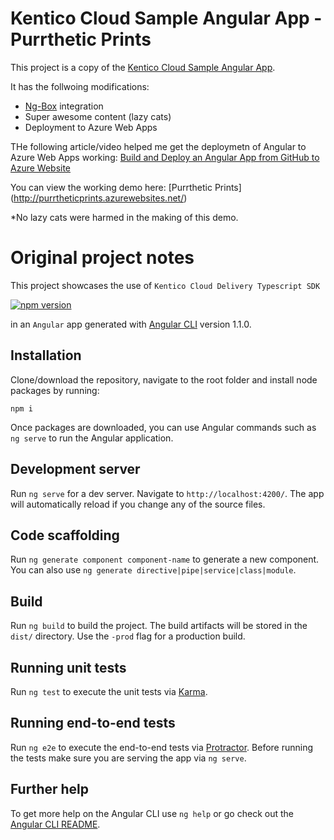 # Kentico Cloud Sample Angular App - Purrthetic Prints

This project is a copy of the [Kentico Cloud Sample Angular App](https://github.com/Enngage/KenticoCloudSampleAngularApp). 

It has the follwoing modifications:
- [Ng-Box](https://github.com/mixalistzikas/ngbox) integration
- Super awesome content (lazy cats)
- Deployment to Azure Web Apps

THe following article/video helped me get the deploymetn of Angular to Azure Web Apps working:
[Build and Deploy an Angular App from GitHub to Azure Website](https://passos.com.au/build-and-deploy-an-angular-app-from-github-to-azure-website/)

You can view the working demo here:
[Purrthetic Prints] (http://purrtheticprints.azurewebsites.net/)

*No lazy cats were harmed in the making of this demo.

# Original project notes

This project showcases the use of `Kentico Cloud Delivery Typescript SDK` 

[![npm version](https://badge.fury.io/js/kentico-cloud-delivery-typescript-sdk.svg)](https://www.npmjs.com/package/kentico-cloud-delivery-typescript-sdk)

in an `Angular` app generated with [Angular CLI](https://github.com/angular/angular-cli) version 1.1.0.

## Installation

Clone/download the repository, navigate to the root folder and install node packages by running:

`npm i`

Once packages are downloaded, you can use Angular commands such as `ng serve` to run the Angular application.

## Development server

Run `ng serve` for a dev server. Navigate to `http://localhost:4200/`. The app will automatically reload if you change any of the source files.

## Code scaffolding

Run `ng generate component component-name` to generate a new component. You can also use `ng generate directive|pipe|service|class|module`.

## Build

Run `ng build` to build the project. The build artifacts will be stored in the `dist/` directory. Use the `-prod` flag for a production build.

## Running unit tests

Run `ng test` to execute the unit tests via [Karma](https://karma-runner.github.io).

## Running end-to-end tests

Run `ng e2e` to execute the end-to-end tests via [Protractor](http://www.protractortest.org/).
Before running the tests make sure you are serving the app via `ng serve`.

## Further help

To get more help on the Angular CLI use `ng help` or go check out the [Angular CLI README](https://github.com/angular/angular-cli/blob/master/README.md).
